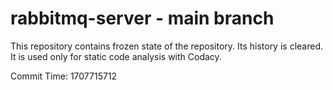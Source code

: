 # rabbitmq-server - main branch

This repository contains frozen state of the repository.
Its history is cleared. It is used only for static code
analysis with Codacy.

Commit Time: 1707715712